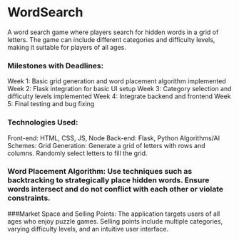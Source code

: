 # WordSearch
A word search game where players search for hidden words in a grid of letters. The game can include different categories and difficulty levels, making it suitable for players of all ages.

### Milestones with Deadlines:
Week 1: Basic grid generation and word placement algorithm implemented 
Week 2: Flask integration for basic UI setup
Week 3: Category selection and difficulty levels implemented
Week 4: Integrate backend and frontend
Week 5: Final testing and bug fixing

### Technologies Used:
Front-end: HTML, CSS, JS, Node
Back-end: Flask, Python
Algorithms/AI Schemes:
Grid Generation: Generate a grid of letters with rows and columns. Randomly select letters to fill the grid.

### Word Placement Algorithm: Use techniques such as backtracking to strategically place hidden words. Ensure words intersect and do not conflict with each other or violate constraints.

###Market Space and Selling Points:
The application targets users of all ages who enjoy puzzle games.
Selling points include multiple categories, varying difficulty levels, and an intuitive user interface.

